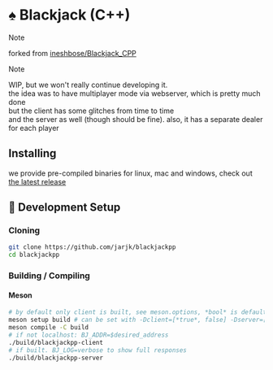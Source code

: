 # ♠️ Blackjack (C++)

> [!NOTE]
> forked from [ineshbose/Blackjack_CPP](https://github.com/ineshbose/Blackjack_CPP)

> [!NOTE] 
> WIP, but we won't really continue developing it.  
> the idea was to have multiplayer mode via webserver, which is pretty much done  
> but the client has some glitches from time to time  
> and the server as well (though should be fine). also, it has a separate dealer for each player  

## Installing

we provide pre-compiled binaries for linux, mac and windows, check out [the latest release](https://github.com/jarjk/blackjackpp/releases/latest)

## 🔧 Development Setup

### Cloning
```sh
git clone https://github.com/jarjk/blackjackpp
cd blackjackpp
```

### Building / Compiling

#### Meson
```sh
# by default only client is built, see meson.options, *bool* is default
meson setup build # can be set with -Dclient=[*true*, false] -Dserver=[true, *false*]
meson compile -C build
# if not localhost: BJ_ADDR=$desired_address
./build/blackjackpp-client
# if built. BJ_LOG=verbose to show full responses
./build/blackjackpp-server
```
